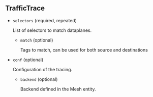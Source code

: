 ## TrafficTrace

- `selectors` (required, repeated)

    List of selectors to match dataplanes.    
    
    - `match` (optional)
    
        Tags to match, can be used for both source and destinations

- `conf` (optional)

    Configuration of the tracing.    
    
    - `backend` (optional)
    
        Backend defined in the Mesh entity.

